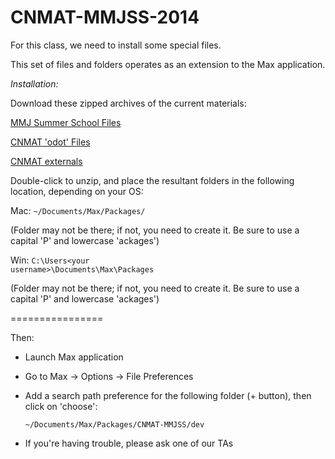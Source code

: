 CNMAT-MMJSS-2014
================

For this class, we need to install some special files.

This set of files and folders operates as an extension to the Max application.

*Installation:*

Download these zipped archives of the current materials:

[MMJ Summer School Files](https://github.com/CNMAT/CNMAT-MMJSS/archive/master.zip)

[CNMAT 'odot' Files](https://github.com/CNMAT/CNMAT-odot/archive/master.zip)

[CNMAT externals](https://github.com/CNMAT/CNMAT-odot/archive/master.zip)

Double-click to unzip, and place the resultant folders in the following location, depending on your OS:

Mac:
    <code>~/Documents/Max/Packages/</code>

(Folder may not be there; if not, you need to create it.  Be sure to use a capital 'P' and lowercase 'ackages')

Win:
    <code>C:\Users\<your username>\Documents\Max\Packages</code>

(Folder may not be there; if not, you need to create it.  Be sure to use a capital 'P' and lowercase 'ackages')

================

Then:

- Launch Max application
- Go to Max -> Options -> File Preferences
- Add a search path preference for the following folder (+ button), then click on 'choose':

    <code>~/Documents/Max/Packages/CNMAT-MMJSS/dev</code>

- If you're having trouble, please ask one of our TAs

